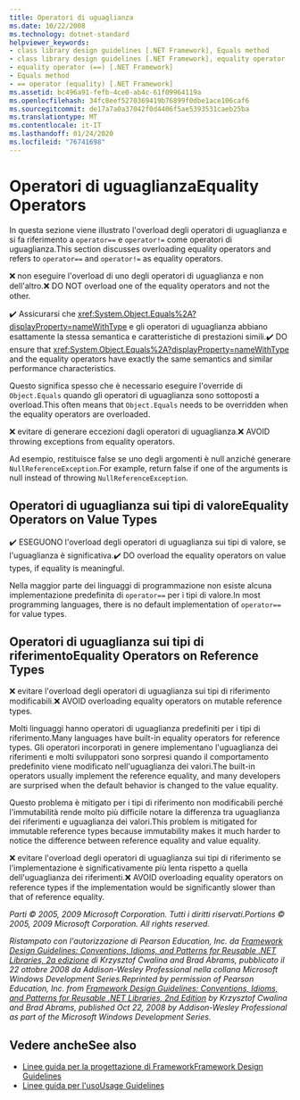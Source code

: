 ```yaml
---
title: Operatori di uguaglianza
ms.date: 10/22/2008
ms.technology: dotnet-standard
helpviewer_keywords:
- class library design guidelines [.NET Framework], Equals method
- class library design guidelines [.NET Framework], equality operator
- equality operator (==) [.NET Framework]
- Equals method
- == operator (equality) [.NET Framework]
ms.assetid: bc496a91-fefb-4ce0-ab4c-61f09964119a
ms.openlocfilehash: 34fc8eef5270369419b76899f0dbe1ace106caf6
ms.sourcegitcommit: de17a7a0a37042f0d4406f5ae5393531caeb25ba
ms.translationtype: MT
ms.contentlocale: it-IT
ms.lasthandoff: 01/24/2020
ms.locfileid: "76741698"
---
```

# <a name="equality-operators"></a><span data-ttu-id="04565-102">Operatori di uguaglianza</span><span class="sxs-lookup"><span data-stu-id="04565-102">Equality Operators</span></span>
<span data-ttu-id="04565-103">In questa sezione viene illustrato l'overload degli operatori di uguaglianza e si fa riferimento a `operator==` e `operator!=` come operatori di uguaglianza.</span><span class="sxs-lookup"><span data-stu-id="04565-103">This section discusses overloading equality operators and refers to `operator==` and `operator!=` as equality operators.</span></span>

 <span data-ttu-id="04565-104">❌ non eseguire l'overload di uno degli operatori di uguaglianza e non dell'altro.</span><span class="sxs-lookup"><span data-stu-id="04565-104">❌ DO NOT overload one of the equality operators and not the other.</span></span>

 <span data-ttu-id="04565-105">✔️ Assicurarsi che <xref:System.Object.Equals%2A?displayProperty=nameWithType> e gli operatori di uguaglianza abbiano esattamente la stessa semantica e caratteristiche di prestazioni simili.</span><span class="sxs-lookup"><span data-stu-id="04565-105">✔️ DO ensure that <xref:System.Object.Equals%2A?displayProperty=nameWithType> and the equality operators have exactly the same semantics and similar performance characteristics.</span></span>

 <span data-ttu-id="04565-106">Questo significa spesso che è necessario eseguire l'override di `Object.Equals` quando gli operatori di uguaglianza sono sottoposti a overload.</span><span class="sxs-lookup"><span data-stu-id="04565-106">This often means that `Object.Equals` needs to be overridden when the equality operators are overloaded.</span></span>

 <span data-ttu-id="04565-107">❌ evitare di generare eccezioni dagli operatori di uguaglianza.</span><span class="sxs-lookup"><span data-stu-id="04565-107">❌ AVOID throwing exceptions from equality operators.</span></span>

 <span data-ttu-id="04565-108">Ad esempio, restituisce false se uno degli argomenti è null anziché generare `NullReferenceException`.</span><span class="sxs-lookup"><span data-stu-id="04565-108">For example, return false if one of the arguments is null instead of throwing `NullReferenceException`.</span></span>

## <a name="equality-operators-on-value-types"></a><span data-ttu-id="04565-109">Operatori di uguaglianza sui tipi di valore</span><span class="sxs-lookup"><span data-stu-id="04565-109">Equality Operators on Value Types</span></span>
 <span data-ttu-id="04565-110">✔️ ESEGUONO l'overload degli operatori di uguaglianza sui tipi di valore, se l'uguaglianza è significativa.</span><span class="sxs-lookup"><span data-stu-id="04565-110">✔️ DO overload the equality operators on value types, if equality is meaningful.</span></span>

 <span data-ttu-id="04565-111">Nella maggior parte dei linguaggi di programmazione non esiste alcuna implementazione predefinita di `operator==` per i tipi di valore.</span><span class="sxs-lookup"><span data-stu-id="04565-111">In most programming languages, there is no default implementation of `operator==` for value types.</span></span>

## <a name="equality-operators-on-reference-types"></a><span data-ttu-id="04565-112">Operatori di uguaglianza sui tipi di riferimento</span><span class="sxs-lookup"><span data-stu-id="04565-112">Equality Operators on Reference Types</span></span>
 <span data-ttu-id="04565-113">❌ evitare l'overload degli operatori di uguaglianza sui tipi di riferimento modificabili.</span><span class="sxs-lookup"><span data-stu-id="04565-113">❌ AVOID overloading equality operators on mutable reference types.</span></span>

 <span data-ttu-id="04565-114">Molti linguaggi hanno operatori di uguaglianza predefiniti per i tipi di riferimento.</span><span class="sxs-lookup"><span data-stu-id="04565-114">Many languages have built-in equality operators for reference types.</span></span> <span data-ttu-id="04565-115">Gli operatori incorporati in genere implementano l'uguaglianza dei riferimenti e molti sviluppatori sono sorpresi quando il comportamento predefinito viene modificato nell'uguaglianza dei valori.</span><span class="sxs-lookup"><span data-stu-id="04565-115">The built-in operators usually implement the reference equality, and many developers are surprised when the default behavior is changed to the value equality.</span></span>

 <span data-ttu-id="04565-116">Questo problema è mitigato per i tipi di riferimento non modificabili perché l'immutabilità rende molto più difficile notare la differenza tra uguaglianza dei riferimenti e uguaglianza dei valori.</span><span class="sxs-lookup"><span data-stu-id="04565-116">This problem is mitigated for immutable reference types because immutability makes it much harder to notice the difference between reference equality and value equality.</span></span>

 <span data-ttu-id="04565-117">❌ evitare l'overload degli operatori di uguaglianza sui tipi di riferimento se l'implementazione è significativamente più lenta rispetto a quella dell'uguaglianza dei riferimenti.</span><span class="sxs-lookup"><span data-stu-id="04565-117">❌ AVOID overloading equality operators on reference types if the implementation would be significantly slower than that of reference equality.</span></span>

 <span data-ttu-id="04565-118">*Parti © 2005, 2009 Microsoft Corporation. Tutti i diritti riservati.*</span><span class="sxs-lookup"><span data-stu-id="04565-118">*Portions © 2005, 2009 Microsoft Corporation. All rights reserved.*</span></span>

 <span data-ttu-id="04565-119">*Ristampato con l'autorizzazione di Pearson Education, Inc. da [Framework Design Guidelines: Conventions, Idioms, and Patterns for Reusable .NET Libraries, 2a edizione](https://www.informit.com/store/framework-design-guidelines-conventions-idioms-and-9780321545619) di Krzysztof Cwalina and Brad Abrams, pubblicato il 22 ottobre 2008 da Addison-Wesley Professional nella collana Microsoft Windows Development Series.*</span><span class="sxs-lookup"><span data-stu-id="04565-119">*Reprinted by permission of Pearson Education, Inc. from [Framework Design Guidelines: Conventions, Idioms, and Patterns for Reusable .NET Libraries, 2nd Edition](https://www.informit.com/store/framework-design-guidelines-conventions-idioms-and-9780321545619) by Krzysztof Cwalina and Brad Abrams, published Oct 22, 2008 by Addison-Wesley Professional as part of the Microsoft Windows Development Series.*</span></span>

## <a name="see-also"></a><span data-ttu-id="04565-120">Vedere anche</span><span class="sxs-lookup"><span data-stu-id="04565-120">See also</span></span>

- [<span data-ttu-id="04565-121">Linee guida per la progettazione di Framework</span><span class="sxs-lookup"><span data-stu-id="04565-121">Framework Design Guidelines</span></span>](../../../docs/standard/design-guidelines/index.md)
- [<span data-ttu-id="04565-122">Linee guida per l'uso</span><span class="sxs-lookup"><span data-stu-id="04565-122">Usage Guidelines</span></span>](../../../docs/standard/design-guidelines/usage-guidelines.md)
